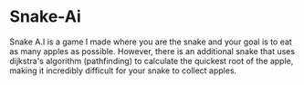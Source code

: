 # Snake-Ai
Snake A.I is a game I made where you are the snake and your goal is to eat as many apples as possible. However, there is an additional snake that uses dijkstra's algorithm (pathfinding) to calculate the quickest root of the apple, making it incredibly difficult for your snake to collect apples.

